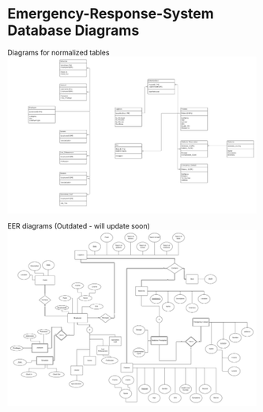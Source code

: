 # Emergency-Response-System Database Diagrams

Diagrams for normalized tables
![](diagrams/3NF.JPG)

EER diagrams (Outdated - will update soon)
![](diagrams/ER_Diagram.jpg)
